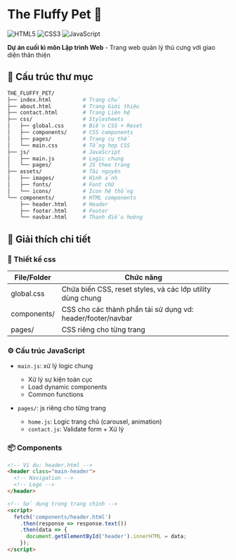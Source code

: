 # The Fluffy Pet 🐾 
![HTML5](https://img.shields.io/badge/HTML5-E34F26?style=flat&logo=html5&logoColor=white) ![CSS3](https://img.shields.io/badge/CSS3-1572B6?style=flat&logo=css3&logoColor=white) ![JavaScript](https://img.shields.io/badge/JavaScript-F7DF1E?style=flat&logo=javascript&logoColor=black)

**Dự án cuối kì môn Lập trình Web** - Trang web quản lý thú cưng với giao diện thân thiện

## 📂 Cấu trúc thư mục

```bash
THE_FLUFFY_PET/
├── index.html          # Trang chủ
├── about.html          # Trang Giới thiệu
├── contact.html        # Trang Liên hệ
├── css/                # Stylesheets
│   ├── global.css      # Biến CSS + Reset
│   ├── components/     # CSS components
│   ├── pages/          # Trang cụ thể
│   └── main.css        # Tổng hợp CSS
├── js/                 # JavaScript
│   ├── main.js         # Logic chung
│   └── pages/          # JS theo trang
├── assets/             # Tài nguyên
│   ├── images/         # Hình ảnh
│   ├── fonts/          # Font chữ
│   └── icons/          # Icon hệ thống
└── components/         # HTML components
    ├── header.html     # Header
    ├── footer.html     # Footer
    └── navbar.html     # Thanh điều hướng
```
## 🧩 Giải thích chi tiết

### 🎨 Thiết kế css

|File/Folder	| Chức năng|
|---------------|-------------------------------------------|
|global.css	| Chứa biến CSS, reset styles, và các lớp utility dùng chung|
|components/	| CSS cho các thành phần tái sử dụng vd: header/footer/navbar|
|pages/	| CSS riêng cho từng trang|

### ⚙️ Cấu trúc JavaScript
- `main.js`: xử lý logic chung
  - Xử lý sự kiện toàn cục
  - Load dynamic components
  - Common functions

- `pages/`: js riêng cho từng trang
  - `home.js`: Logic trang chủ (carousel, animation)
  - `contact.js`: Validate form + Xử lý 
  
### 📦 Components 
```html
<!-- Ví dụ: header.html -->
<header class="main-header">
  <!-- Navigation -->
  <!-- Logo -->
</header>

<!-- Sử dụng trong trang chính -->
<script>
  fetch('components/header.html')
    .then(response => response.text())
    .then(data => {
      document.getElementById('header').innerHTML = data;
    });
</script>
```
